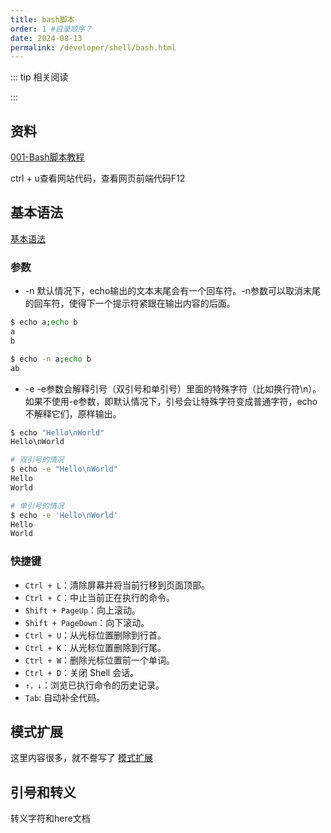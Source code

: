 ```yaml
---
title: bash脚本
order: 1 #目录顺序？
date: 2024-08-13
permalink: /developer/shell/bash.html
---
```



::: tip 相关阅读


:::

## 资料
[001-Bash脚本教程](https://wangdoc.com/bash/intro)
<!-- more -->
ctrl + u查看网站代码，查看网页前端代码F12
## 基本语法
[基本语法](https://wangdoc.com/bash/grammar)
### 参数
- -n
默认情况下，echo输出的文本末尾会有一个回车符。-n参数可以取消末尾的回车符，使得下一个提示符紧跟在输出内容的后面。
```bash
$ echo a;echo b
a
b

$ echo -n a;echo b
ab
```

- -e
-e参数会解释引号（双引号和单引号）里面的特殊字符（比如换行符\n）。如果不使用-e参数，即默认情况下，引号会让特殊字符变成普通字符，echo不解释它们，原样输出。
```bash
$ echo "Hello\nWorld"
Hello\nWorld

# 双引号的情况
$ echo -e "Hello\nWorld"
Hello
World

# 单引号的情况
$ echo -e 'Hello\nWorld'
Hello
World
```

### 快捷键
- `Ctrl + L`：清除屏幕并将当前行移到页面顶部。
- `Ctrl + C`：中止当前正在执行的命令。
- `Shift + PageUp`：向上滚动。
- `Shift + PageDown`：向下滚动。
- `Ctrl + U`：从光标位置删除到行首。
- `Ctrl + K`：从光标位置删除到行尾。
- `Ctrl + W`：删除光标位置前一个单词。
- `Ctrl + D`：关闭 Shell 会话。
- `↑，↓`：浏览已执行命令的历史记录。
- `Tab`: 自动补全代码。

## 模式扩展
这里内容很多，就不誊写了
[模式扩展](https://wangdoc.com/bash/expansion)

## 引号和转义
转义字符和here文档
